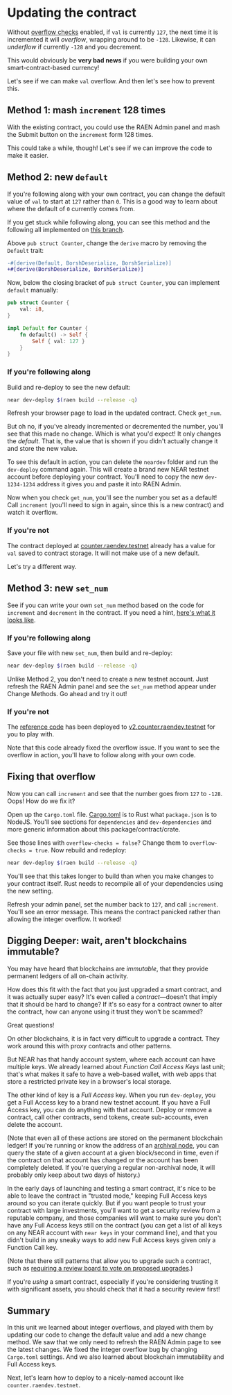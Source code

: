 # Updating the contract

Without [overflow checks](https://doc.rust-lang.org/cargo/reference/profiles.html#overflow-checks) enabled, if `val` is currently `127`, the next time it is incremented it will _overflow_, wrapping around to be `-128`. Likewise, it can _underflow_ if currently `-128` and you decrement.

This would obviously be **very bad news** if you were building your own smart-contract-based currency!

Let's see if we can make `val` overflow. And then let's see how to prevent this.

## Method 1: mash `increment` 128 times

With the existing contract, you could use the RAEN Admin panel and mash the Submit button on the `increment` form 128 times.

This could take a while, though! Let's see if we can improve the code to make it easier.

## Method 2: new `default`

If you're following along with your own contract, you can change the default value of `val` to start at `127` rather than `0`. This is a good way to learn about where the default of `0` currently comes from.

If you get stuck while following along, you can see this method and the following all implemented on [this branch](https://github.com/raendev/examples/pull/4/files).

Above `pub struct Counter`, change the `derive` macro by removing the `Default` trait:

```diff
-#[derive(Default, BorshDeserialize, BorshSerialize)]
+#[derive(BorshDeserialize, BorshSerialize)]
```

Now, below the closing bracket of `pub struct Counter`, you can implement `default` manually:

```rust
pub struct Counter {
    val: i8,
}

impl Default for Counter {
    fn default() -> Self {
        Self { val: 127 }
    }
}
```

### If you're following along

Build and re-deploy to see the new default:

```bash
near dev-deploy $(raen build --release -q)
```

Refresh your browser page to load in the updated contract. Check `get_num`.

But oh no, if you've already incremented or decremented the number, you'll see that this made no change. Which is what you'd expect! It only changes the _default_. That is, the value that is shown if you didn't actually change it and store the new value.

To see this default in action, you can delete the `neardev` folder and run the `dev-deploy` command again. This will create a brand new NEAR testnet account before deploying your contract. You'll need to copy the new `dev-1234-1234` address it gives you and paste it into RAEN Admin.

Now when you check `get_num`, you'll see the number you set as a default! Call `increment` (you'll need to sign in again, since this is a new contract) and watch it overflow.

### If you're not

The contract deployed at [counter.raendev.testnet](https://raen.dev/admin/#/counter.raendev.testnet) already has a value for `val` saved to contract storage. It will not make use of a new default.

Let's try a different way.

## Method 3: new `set_num`

See if you can write your own `set_num` method based on the code for `increment` and `decrement` in the contract. If you need a hint, [here's what it looks like](https://github.com/raendev/examples/pull/4/files).

### If you're following along

Save your file with new `set_num`, then build and re-deploy:

```bash
near dev-deploy $(raen build --release -q)
```

Unlike Method 2, you don't need to create a new testnet account. Just refresh the RAEN Admin panel and see the `set_num` method appear under Change Methods. Go ahead and try it out!

### If you're not

The [reference code](https://github.com/raendev/examples/pull/4/files) has been deployed to [v2.counter.raendev.testnet](https://raen.dev/admin/#/v2.counter.raendev.testnet) for you to play with.

Note that this code already fixed the overflow issue. If you want to see the overflow in action, you'll have to follow along with your own code.

## Fixing that overflow

Now you can call `increment` and see that the number goes from `127` to `-128`. Oops! How do we fix it?

Open up the `Cargo.toml` file. [Cargo.toml](https://doc.rust-lang.org/cargo/guide/cargo-toml-vs-cargo-lock.html) is to Rust what `package.json` is to NodeJS. You'll see sections for `dependencies` and `dev-dependencies` and more generic information about this package/contract/crate.

See those lines with `overflow-checks = false`? Change them to `overflow-checks = true`. Now rebuild and redeploy:

```bash
near dev-deploy $(raen build --release -q)
```

You'll see that this takes longer to build than when you make changes to your contract itself. Rust needs to recompile all of your dependencies using the new setting.

Refresh your admin panel, set the number back to `127`, and call `increment`. You'll see an error message. This means the contract panicked rather than allowing the integer overflow. It worked!

## Digging Deeper: wait, aren't blockchains immutable?

You may have heard that blockchains are _immutable_, that they provide permanent ledgers of all on-chain activity.

How does this fit with the fact that you just upgraded a smart contract, and it was actually super easy? It's even called a _contract_—doesn't that imply that it should be hard to change? If it's so easy for a contract owner to alter the contract, how can anyone using it trust they won't be scammed?

Great questions!

On other blockchains, it is in fact very difficult to upgrade a contract. They work around this with proxy contracts and other patterns.

But NEAR has that handy account system, where each account can have multiple keys. We already learned about _Function Call Access Keys_ last unit; that's what makes it safe to have a web-based wallet, with web apps that store a restricted private key in a browser's local storage.

The other kind of key is a _Full Access_ key. When you run `dev-deploy`, you get a Full Access key to a brand new testnet account. If you have a Full Access key, you can do anything with that account. Deploy or remove a contract, call other contracts, send tokens, create sub-accounts, even delete the account.

(Note that even all of these actions are stored on the permanent blockchain ledger! If you're running or know the address of an [archival node](https://near-nodes.io/archival/run-archival-node-without-nearup), you can query the state of a given account at a given block/second in time, even if the contract on that account has changed or the account has been completely deleted. If you're querying a regular non-archival node, it will probably only keep about two days of history.)

In the early days of launching and testing a smart contract, it's nice to be able to leave the contract in "trusted mode," keeping Full Access keys around so you can iterate quickly. But if you want people to trust your contract with large investments, you'll want to get a security review from a reputable company, and those companies will want to make sure you don't have any Full Access keys still on the contract (you can get a list of all keys on any NEAR account with `near keys` in your command line), and that you didn't build in any sneaky ways to add new Full Access keys given only a Function Call key.

(Note that there still patterns that allow you to upgrade such a contract, such as [requiring a review board to vote on proposed upgrades](https://www.near-sdk.io/upgrading/via-dao-vote).)

If you're _using_ a smart contract, especially if you're considering trusting it with significant assets, you should check that it had a security review first!

## Summary

In this unit we learned about integer overflows, and played with them by updating our code to change the default value and add a new change method. We saw that we only need to refresh the RAEN Admin page to see the latest changes. We fixed the integer overflow bug by changing `Cargo.toml` settings. And we also learned about blockchain immutability and Full Access keys.

Next, let's learn how to deploy to a nicely-named account like `counter.raendev.testnet`.
